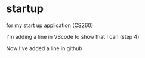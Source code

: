 # startup
for my start up application (CS260)

I'm adding a line in VScode to show that I can (step 4)

Now I've added a line in github
